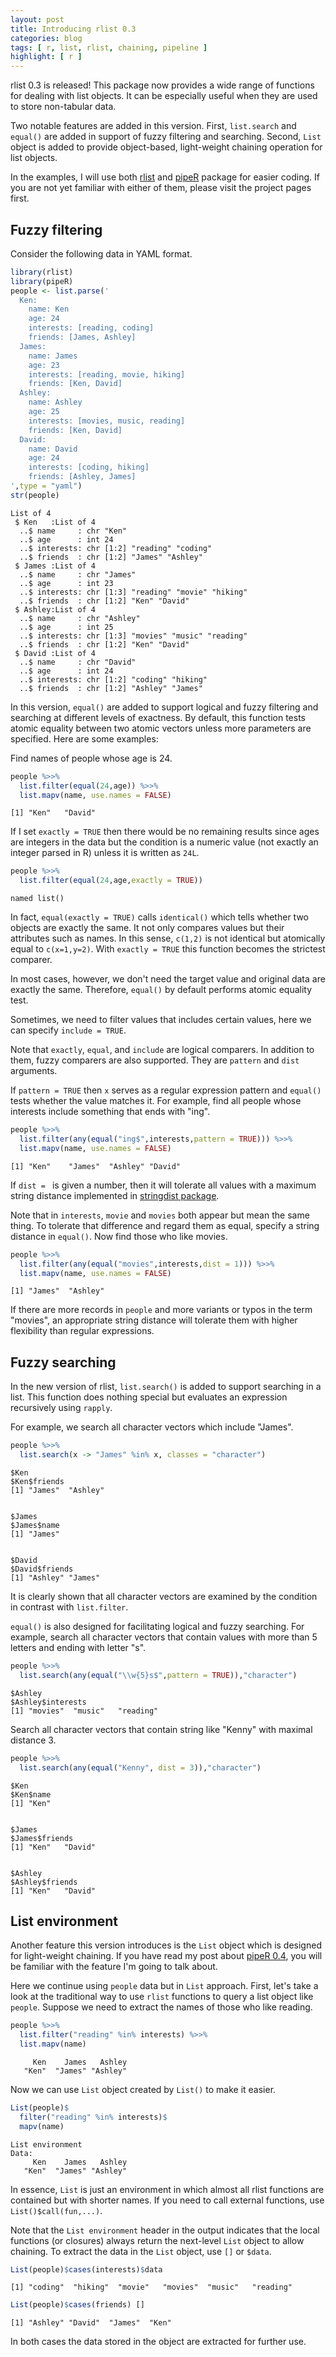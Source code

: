 ```yaml
---
layout: post
title: Introducing rlist 0.3
categories: blog
tags: [ r, list, rlist, chaining, pipeline ]
highlight: [ r ]
---
```




rlist 0.3 is released! This package now provides a wide range of functions for dealing with list objects. It can be especially useful when they are used to store non-tabular data.

Two notable features are added in this version. First, `list.search` and `equal()` are added in support of fuzzy filtering and searching. Second, `List` object is added to provide object-based, light-weight chaining operation for list objects.

In the examples, I will use both [rlist](http://renkun.me/rlist/) and [pipeR](http://renkun.me/pipeR/) package for easier coding. If you are not yet familiar with either of them, please visit the project pages first.

## Fuzzy filtering

Consider the following data in YAML format.


```r
library(rlist)
library(pipeR)
people <- list.parse('
  Ken:
    name: Ken
    age: 24
    interests: [reading, coding]
    friends: [James, Ashley]
  James:
    name: James
    age: 23
    interests: [reading, movie, hiking]
    friends: [Ken, David]
  Ashley:
    name: Ashley
    age: 25
    interests: [movies, music, reading]
    friends: [Ken, David]
  David:
    name: David
    age: 24
    interests: [coding, hiking]
    friends: [Ashley, James]
',type = "yaml")
str(people)
```

```
List of 4
 $ Ken   :List of 4
  ..$ name     : chr "Ken"
  ..$ age      : int 24
  ..$ interests: chr [1:2] "reading" "coding"
  ..$ friends  : chr [1:2] "James" "Ashley"
 $ James :List of 4
  ..$ name     : chr "James"
  ..$ age      : int 23
  ..$ interests: chr [1:3] "reading" "movie" "hiking"
  ..$ friends  : chr [1:2] "Ken" "David"
 $ Ashley:List of 4
  ..$ name     : chr "Ashley"
  ..$ age      : int 25
  ..$ interests: chr [1:3] "movies" "music" "reading"
  ..$ friends  : chr [1:2] "Ken" "David"
 $ David :List of 4
  ..$ name     : chr "David"
  ..$ age      : int 24
  ..$ interests: chr [1:2] "coding" "hiking"
  ..$ friends  : chr [1:2] "Ashley" "James"
```

In this version, `equal()` are added to support logical and fuzzy filtering and searching at different levels of exactness. By default, this function tests atomic equality between two atomic vectors unless more parameters are specified. Here are some examples:

Find names of people whose age is 24.


```r
people %>>% 
  list.filter(equal(24,age)) %>>%
  list.mapv(name, use.names = FALSE)
```

```
[1] "Ken"   "David"
```

If I set `exactly = TRUE` then there would be no remaining results since ages are integers in the data but the condition is a numeric value (not exactly an integer parsed in R) unless it is written as `24L`. 


```r
people %>>%
  list.filter(equal(24,age,exactly = TRUE))
```

```
named list()
```

In fact, `equal(exactly = TRUE)` calls `identical()` which tells whether two objects are exactly the same. It not only compares values but their attributes such as names. In this sense, `c(1,2)` is not identical but atomically equal to `c(x=1,y=2)`. With `exactly = TRUE` this function becomes the strictest comparer.

In most cases, however, we don't need the target value and original data are exactly the same. Therefore, `equal()` by default performs atomic equality test.

Sometimes, we need to filter values that includes certain values, here we can specify `include = TRUE`.

Note that `exactly`, `equal`, and `include` are logical comparers. In addition to them, fuzzy comparers are also supported. They are `pattern` and `dist` arguments. 

If `pattern = TRUE` then `x` serves as a regular expression pattern and `equal()` tests whether the value matches it. For example, find all people whose interests include something that ends with "ing".


```r
people %>>% 
  list.filter(any(equal("ing$",interests,pattern = TRUE))) %>>%
  list.mapv(name, use.names = FALSE)
```

```
[1] "Ken"    "James"  "Ashley" "David" 
```

If `dist = ` is given a number, then it will tolerate all values with a maximum string distance implemented in [stringdist package](http://cran.r-project.org/web/packages/stringdist/). 

Note that in `interests`, `movie` and `movies` both appear but mean the same thing. To tolerate that difference and regard them as equal, specify a string distance in `equal()`. Now find those who like movies.


```r
people %>>%
  list.filter(any(equal("movies",interests,dist = 1))) %>>%
  list.mapv(name, use.names = FALSE)
```

```
[1] "James"  "Ashley"
```

If there are more records in `people` and more variants or typos in the term "movies", an appropriate string distance will tolerate them with higher flexibility than regular expressions.

## Fuzzy searching

In the new version of rlist, `list.search()` is added to support searching in a list. This function does nothing special but evaluates an expression recursively using `rapply`. 

For example, we search all character vectors which include "James".


```r
people %>>%
  list.search(x -> "James" %in% x, classes = "character")
```

```
$Ken
$Ken$friends
[1] "James"  "Ashley"


$James
$James$name
[1] "James"


$David
$David$friends
[1] "Ashley" "James" 
```

It is clearly shown that all character vectors are examined by the condition in contrast with `list.filter`.

`equal()` is also designed for facilitating logical and fuzzy searching. For example, search all character vectors that contain values with more than 5 letters and ending with letter "s".


```r
people %>>%
  list.search(any(equal("\\w{5}s$",pattern = TRUE)),"character")
```

```
$Ashley
$Ashley$interests
[1] "movies"  "music"   "reading"
```

Search all character vectors that contain string like "Kenny" with maximal distance 3.


```r
people %>>%
  list.search(any(equal("Kenny", dist = 3)),"character")
```

```
$Ken
$Ken$name
[1] "Ken"


$James
$James$friends
[1] "Ken"   "David"


$Ashley
$Ashley$friends
[1] "Ken"   "David"
```


## List environment

Another feature this version introduces is the `List` object which is designed for light-weight chaining. If you have read my post about [pipeR 0.4](http://renkun.me/blog/2014/08/04/introducing-pipeR-0.4.html), you will be familiar with the feature I'm going to talk about.

Here we continue using `people` data but in `List` approach. First, let's take a look at the traditional way to use `rlist` functions to query a list object like `people`. Suppose we need to extract the names of those who like reading.


```r
people %>>%
  list.filter("reading" %in% interests) %>>%
  list.mapv(name)
```

```
     Ken    James   Ashley 
   "Ken"  "James" "Ashley" 
```

Now we can use `List` object created by `List()` to make it easier.


```r
List(people)$
  filter("reading" %in% interests)$
  mapv(name)
```

```
List environment
Data:
     Ken    James   Ashley 
   "Ken"  "James" "Ashley" 
```

In essence, `List` is just an environment in which almost all rlist functions are contained but with shorter names. If you need to call external functions, use `List()$call(fun,...)`.

Note that the `List environment` header in the output indicates that the local functions (or closures) always return the next-level `List` object to allow chaining. To extract the data in the `List` object, use `[]` or `$data`.


```r
List(people)$cases(interests)$data
```

```
[1] "coding"  "hiking"  "movie"   "movies"  "music"   "reading"
```


```r
List(people)$cases(friends) []
```

```
[1] "Ashley" "David"  "James"  "Ken"   
```

In both cases the data stored in the object are extracted for further use.
